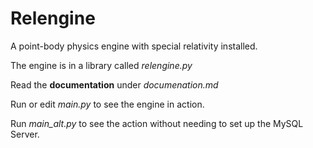 # Relengine
A point-body physics engine with special relativity installed.

The engine is in a library called *relengine.py*

Read the **documentation** under *documenation.md*

Run or edit *main.py* to see the engine in action.

Run *main_alt.py* to  see the action without needing to set up the MySQL Server.
